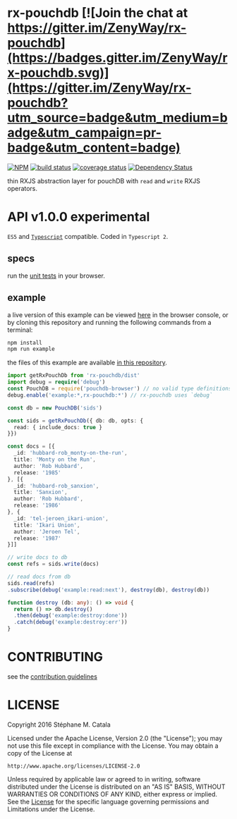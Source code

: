 # rx-pouchdb [![Join the chat at https://gitter.im/ZenyWay/rx-pouchdb](https://badges.gitter.im/ZenyWay/rx-pouchdb.svg)](https://gitter.im/ZenyWay/rx-pouchdb?utm_source=badge&utm_medium=badge&utm_campaign=pr-badge&utm_content=badge)
[![NPM](https://nodei.co/npm/rx-pouchdb.png?compact=true)](https://nodei.co/npm/rx-pouchdb/)
[![build status](https://travis-ci.org/ZenyWay/rx-pouchdb.svg?branch=master)](https://travis-ci.org/ZenyWay/rx-pouchdb)
[![coverage status](https://coveralls.io/repos/github/ZenyWay/rx-pouchdb/badge.svg?branch=master)](https://coveralls.io/github/ZenyWay/rx-pouchdb)
[![Dependency Status](https://gemnasium.com/badges/github.com/ZenyWay/rx-pouchdb.svg)](https://gemnasium.com/github.com/ZenyWay/rx-pouchdb)

thin RXJS abstraction layer for pouchDB with
`read` and `write` RXJS operators.

# <a name="api"></a> API v1.0.0 experimental
`ES5` and [`Typescript`](http://www.typescriptlang.org/) compatible.
Coded in `Typescript 2`.

## specs
run the [unit tests](https://cdn.rawgit.com/ZenyWay/rx-pouchdb/v0.0.0/spec/web/index.html)
in your browser.

## example
a live version of this example can be viewed [here](https://cdn.rawgit.com/ZenyWay/rx-pouchdb/v0.0.0/spec/example/index.html)
in the browser console,
or by cloning this repository and running the following commands from a terminal:
```bash
npm install
npm run example
```
the files of this example are available [in this repository](./spec/example).

```ts
import getRxPouchDb from 'rx-pouchdb/dist'
import debug = require('debug')
const PouchDB = require('pouchdb-browser') // no valid type definitions for TS2
debug.enable('example:*,rx-pouchdb:*') // rx-pouchdb uses `debug`

const db = new PouchDB('sids')

const sids = getRxPouchDb({ db: db, opts: {
  read: { include_docs: true }
}})

const docs = [{
  _id: 'hubbard-rob_monty-on-the-run',
  title: 'Monty on the Run',
  author: 'Rob Hubbard',
  release: '1985'
}, [{
  _id: 'hubbard-rob_sanxion',
  title: 'Sanxion',
  author: 'Rob Hubbard',
  release: '1986'
}, {
  _id: 'tel-jeroen_ikari-union',
  title: 'Ikari Union',
  author: 'Jeroen Tel',
  release: '1987'
}]]

// write docs to db
const refs = sids.write(docs)

// read docs from db
sids.read(refs)
.subscribe(debug('example:read:next'), destroy(db), destroy(db))

function destroy (db: any): () => void {
  return () => db.destroy()
  .then(debug('example:destroy:done'))
  .catch(debug('example:destroy:err'))
}
```

# <a name="contributing"></a> CONTRIBUTING
see the [contribution guidelines](./CONTRIBUTING.md)

# <a name="license"></a> LICENSE
Copyright 2016 Stéphane M. Catala

Licensed under the Apache License, Version 2.0 (the "License");
you may not use this file except in compliance with the License.
You may obtain a copy of the License at

    http://www.apache.org/licenses/LICENSE-2.0

Unless required by applicable law or agreed to in writing, software
distributed under the License is distributed on an "AS IS" BASIS,
WITHOUT WARRANTIES OR CONDITIONS OF ANY KIND, either express or implied.
See the [License](./LICENSE) for the specific language governing permissions and
Limitations under the License.

